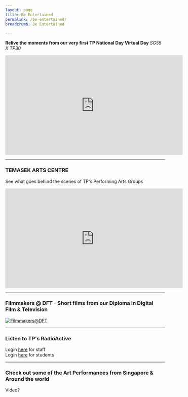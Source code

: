 ```yaml
---
layout: page
title: Be Entertained
permalink: /be-entertained/
breadcrumb: Be Entertained

---
```

<b>Relive the moments from our very first TP National Day Virtual Day</b>
<i>SG55 X TP30</i>
<iframe width="560" height="315" src="https://www.youtube.com/embed/z9bb-mYuC6I" frameborder="0" allow="accelerometer; autoplay; encrypted-media; gyroscope; picture-in-picture" allowfullscreen></iframe>

---
### TEMASEK ARTS CENTRE ###
See what goes behind the scenes of TP's Performing Arts Groups
<iframe width="560" height="315" src="https://www.youtube.com/embed/p27P9kSYUDg" frameborder="0" allow="accelerometer; autoplay; encrypted-media; gyroscope; picture-in-picture" allowfullscreen></iframe>

---
### Filmmakers @ DFT - Short films from our Diploma in Digital Film & Television ###
[![Filmmakers@DFT]({{site.baseurl}}/images/DFTBanner.jpg)](https://www.viddsee.com/channel/filmmakersdft?locale=en)

---
### Listen to TP's RadioActive
Login [here](https://staff.tp.edu.sg/Documents/radio/index.aspx) for staff\
Login [here]() for students

---
### Check out some of the Art Performances from Singapore & Around the world

Video?
